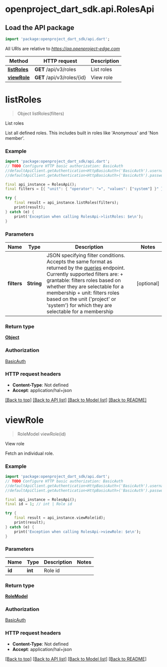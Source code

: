 # openproject_dart_sdk.api.RolesApi

## Load the API package
```dart
import 'package:openproject_dart_sdk/api.dart';
```

All URIs are relative to *https://qa.openproject-edge.com*

Method | HTTP request | Description
------------- | ------------- | -------------
[**listRoles**](RolesApi.md#listroles) | **GET** /api/v3/roles | List roles
[**viewRole**](RolesApi.md#viewrole) | **GET** /api/v3/roles/{id} | View role


# **listRoles**
> Object listRoles(filters)

List roles

List all defined roles. This includes built in roles like 'Anonymous' and 'Non member'.

### Example
```dart
import 'package:openproject_dart_sdk/api.dart';
// TODO Configure HTTP basic authorization: BasicAuth
//defaultApiClient.getAuthentication<HttpBasicAuth>('BasicAuth').username = 'YOUR_USERNAME'
//defaultApiClient.getAuthentication<HttpBasicAuth>('BasicAuth').password = 'YOUR_PASSWORD';

final api_instance = RolesApi();
final filters = [{ "unit": { "operator": "=", "values": ["system"] }" }]; // String | JSON specifying filter conditions. Accepts the same format as returned by the [queries](https://www.openproject.org/docs/api/endpoints/queries/) endpoint. Currently supported filters are:  + grantable: filters roles based on whether they are selectable for a membership  + unit: filters roles based on the unit ('project' or 'system') for which they are selectable for a membership

try {
    final result = api_instance.listRoles(filters);
    print(result);
} catch (e) {
    print('Exception when calling RolesApi->listRoles: $e\n');
}
```

### Parameters

Name | Type | Description  | Notes
------------- | ------------- | ------------- | -------------
 **filters** | **String**| JSON specifying filter conditions. Accepts the same format as returned by the [queries](https://www.openproject.org/docs/api/endpoints/queries/) endpoint. Currently supported filters are:  + grantable: filters roles based on whether they are selectable for a membership  + unit: filters roles based on the unit ('project' or 'system') for which they are selectable for a membership | [optional] 

### Return type

[**Object**](Object.md)

### Authorization

[BasicAuth](../README.md#BasicAuth)

### HTTP request headers

 - **Content-Type**: Not defined
 - **Accept**: application/hal+json

[[Back to top]](#) [[Back to API list]](../README.md#documentation-for-api-endpoints) [[Back to Model list]](../README.md#documentation-for-models) [[Back to README]](../README.md)

# **viewRole**
> RoleModel viewRole(id)

View role

Fetch an individual role.

### Example
```dart
import 'package:openproject_dart_sdk/api.dart';
// TODO Configure HTTP basic authorization: BasicAuth
//defaultApiClient.getAuthentication<HttpBasicAuth>('BasicAuth').username = 'YOUR_USERNAME'
//defaultApiClient.getAuthentication<HttpBasicAuth>('BasicAuth').password = 'YOUR_PASSWORD';

final api_instance = RolesApi();
final id = 1; // int | Role id

try {
    final result = api_instance.viewRole(id);
    print(result);
} catch (e) {
    print('Exception when calling RolesApi->viewRole: $e\n');
}
```

### Parameters

Name | Type | Description  | Notes
------------- | ------------- | ------------- | -------------
 **id** | **int**| Role id | 

### Return type

[**RoleModel**](RoleModel.md)

### Authorization

[BasicAuth](../README.md#BasicAuth)

### HTTP request headers

 - **Content-Type**: Not defined
 - **Accept**: application/hal+json

[[Back to top]](#) [[Back to API list]](../README.md#documentation-for-api-endpoints) [[Back to Model list]](../README.md#documentation-for-models) [[Back to README]](../README.md)

